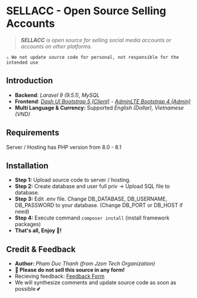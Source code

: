 # SELLACC - Open Source Selling Accounts

> ***SELLACC** is open source for selling social media accounts or accounts on other platforms.*

    ⚠️ We not update source code for personal, not responsible for the intended use

## Introduction
* **Backend**: *Laravel 9 (9.5.1), MySQL*
* **Frontend**: *[Dash UI Bootstrap 5 (Client)](https://codescandy.com/dashui/index.html) - [AdminLTE Bootstrap 4 (Admin)](https://adminlte.io/themes/v3/index3.html)*
* **Multi Language & Currency:** Supported *English (Dollar), Vietnamese (VND)*

## Requirements
Server / Hosting has PHP version from 8.0 - 8.1

## Installation
- **Step 1:** Upload source code to server / hosting.
- **Step 2:** Create database and user full priv -> Upload SQL file to database.
- **Step 3:** Edit .env file. Change DB_DATABASE, DB_USERNAME, DB_PASSWORD to your database. (Change DB_PORT or DB_HOST if need)
- **Step 4:** Execute command `composer install` (install framework packages)
- **That's all, Enjoy 🥰!**

## Credit & Feedback
- **Author:** *Pham Duc Thanh (from Jzon Tech Organization)*
- **🚫 Please do not sell this source in any form!**
- Recieving feedback: [Feedback Form](https://forms.gle/4d9jkUC2baL1wtrw7)
- We will synthesize comments and update source code as soon as possible 💕
